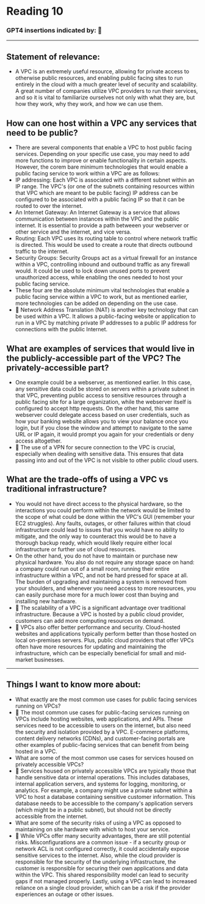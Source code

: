 # Reading 10
### GPT4 insertions indicated by: 🤖
---
## Statement of relevance:
- A VPC is an extremely useful resource, allowing for private access to otherwise public resources, and enabling public facing sites to run entirely in the cloud with a much greater level of security and scalability. A great number of companies utilize VPC providers to run their services, and so it is vital to familiarize ourselves not only with what they are, but how they work, why they work, and how we can use them.
## How can one host within a VPC any services that need to be public?
- There are several components that enable a VPC to host public facing services. Depending on your specific use case, you may need to add more functions to improve or enable functionality in certain aspects. However, the corem bare minimum technologies that would enable a public facing service to work within a VPC are as follows:
- IP addressing: Each VPC is associated with a different subnet within an IP range. The VPC's (or one of the subnets containing resources within that VPC which are meant to be public facing) IP address can be configured to be associated with a public facing IP so that it can be routed to over the internet.
- An Internet Gateway: An Internet Gateway is a service that allows communication between instances within the VPC and the public internet. It is essential to provide a path betweeen your webserver or other service and the internet, and vice versa. 
- Routing: Each VPC uses its routing table to control where network traffic is directed. This would be used to create a route that directs outbound traffic to the internet.
- Security Groups: Security Groups act as a virtual firewall for an instance within a VPC, controlling inbound and outbound traffic as any firewall would. It could be used to lock down unused ports to prevent unauthorized access, while enabling the ones needed to host your public facing service.
- These four are the absolute minimum vital technologies that enable a public facing service within a VPC to work, but as mentioned earlier, more technologies can be added on depending on the use case.
- 🤖 Network Address Translation (NAT) is another key technology that can be used within a VPC. It allows a public-facing website or application to run in a VPC by matching private IP addresses to a public IP address for connections with the public Internet.
## What are examples of services that would live in the publicly-accessible part of the VPC? The privately-accessible part?
- One example could be a webserver, as mentioned earlier. In this case, any sensitive data could be stored on servers within a private subnet in that VPC, preventing public access to sensitive resources through a public facing site for a large organization, while the webserver itself is configured to accept http requests. On the other hand, this same webserver could delegate access based on user credentials, such as how your banking website allows you to view your balance once you login, but if you close the window and attempt to navigate to the same URL or IP again, it would prompt you again for your credentials or deny access altogether.
- 🤖 The use of a VPN for secure connection to the VPC is crucial, especially when dealing with sensitive data. This ensures that data passing into and out of the VPC is not visible to other public cloud users.
## What are the trade-offs of using a VPC vs traditional infrastructure?
- You would not have direct access to the physical hardware, so the interactions you could perform within the network would be limited to the scope of what could be done within the VPC's GUI (remember your EC2 struggles). Any faults, outages, or other failures within that cloud infrastructure could lead to issues that you would have no ability to mitigate, and the only way to counteract this would be to have a thorough backup ready, which would likely require either local infrastructure or further use of cloud resources.
- On the other hand, you do not have to maintain or purchase new physical hardware. You also do not require any storage space on hand: a company could run out of a small room, running their entire infrastructure within a VPC, and not be hard pressed for space at all. The burden of upgrading and maintaining a system is removed from your shoulders, and whenever you need access to more resources, you can easily purchase more for a much lower cost than buying and installing new hardware.
- 🤖 The scalability of a VPC is a significant advantage over traditional infrastructure. Because a VPC is hosted by a public cloud provider, customers can add more computing resources on demand.
- 🤖 VPCs also offer better performance and security. Cloud-hosted websites and applications typically perform better than those hosted on local on-premises servers. Plus, public cloud providers that offer VPCs often have more resources for updating and maintaining the infrastructure, which can be especially beneficial for small and mid-market businesses.
---
## Things I want to know more about:
- What exactly are the most common use cases for public facing services running on VPCs?
- 🤖 The most common use cases for public-facing services running on VPCs include hosting websites, web applications, and APIs. These services need to be accessible to users on the internet, but also need the security and isolation provided by a VPC. E-commerce platforms, content delivery networks (CDNs), and customer-facing portals are other examples of public-facing services that can benefit from being hosted in a VPC.
- What are some of the most common use cases for services housed on privately accessible VPCs?
- 🤖 Services housed on privately accessible VPCs are typically those that handle sensitive data or internal operations. This includes databases, internal application servers, and systems for logging, monitoring, or analytics. For example, a company might use a private subnet within a VPC to host a database containing sensitive customer information. This database needs to be accessible to the company's application servers (which might be in a public subnet), but should not be directly accessible from the internet.
- What are some of the security risks of using a VPC as opposed to maintaining on site hardware with which to host your service.
- 🤖 While VPCs offer many security advantages, there are still potential risks. Misconfigurations are a common issue - if a security group or network ACL is not configured correctly, it could accidentally expose sensitive services to the internet. Also, while the cloud provider is responsible for the security of the underlying infrastructure, the customer is responsible for securing their own applications and data within the VPC. This shared responsibility model can lead to security gaps if not managed properly. Lastly, using a VPC can lead to increased reliance on a single cloud provider, which can be a risk if the provider experiences an outage or other issues.